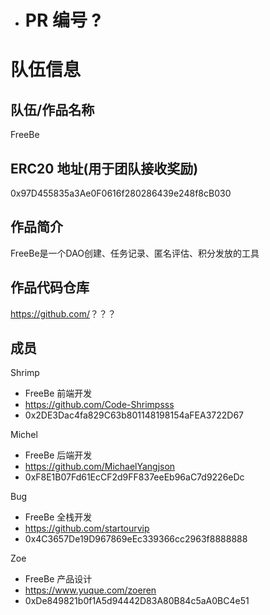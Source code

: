 - # PR 编号 ?

# 队伍信息

## 队伍/作品名称

  FreeBe

## ERC20 地址(用于团队接收奖励)

  0x97D455835a3Ae0F0616f280286439e248f8cB030

## 作品简介

  FreeBe是一个DAO创建、任务记录、匿名评估、积分发放的工具

## 作品代码仓库

  <https://github.com/>？？？

## 成员

Shrimp

- FreeBe 前端开发
- <https://github.com/Code-Shrimpsss>
- 0x2DE3Dac4fa829C63b801148198154aFEA3722D67

Michel

- FreeBe 后端开发
- <https://github.com/MichaelYangjson>
- 0xF8E1B07Fd61EcCF2d9FF837eeEb96aC7d9226eDc

Bug

- FreeBe 全栈开发
- <https://github.com/startourvip>
- 0x4C3657De19D967869eEc339366cc2963f8888888

Zoe

- FreeBe 产品设计
- <https://www.yuque.com/zoeren>
- 0xDe849821b0f1A5d94442D83A80B84c5aA0BC4e51
